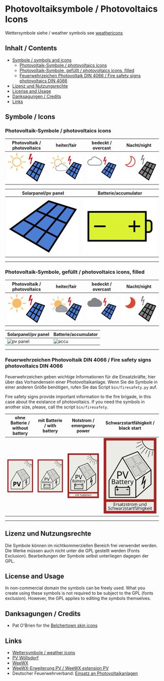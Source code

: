 # Photovoltaiksymbole / Photovoltaics Icons

Wettersymbole siehe / weather symbols see [weathericons](https://github.com/roe-dl/weathericons)

## Inhalt / Contents

* [Symbole / symbols and icons](#symbole--symbols-and-icons)
  * [Photovoltaik-Symbole / photovoltaics icons](#photovoltaik-symbole--photovoltaics-icons)
  * [Photovoltaik-Symbole, gefüllt / photovoltaics icons, filled](#photovoltaik-symbole-gefüllt--photovoltaics-icons-filled)
  * [Feuerwehrzeichen Photovoltaik DIN 4066 / Fire safety signs photovoltaics DIN 4066](#feuerwehrzeichen-photovoltaik-din-4066--fire-safety-signs-photovoltaics-din-4066)
* [Lizenz und Nutzungsrechte](#lizenz-und-nutzungsrechte)
* [License and Usage](#license-and-usage)
* [Danksagungen / Credits](#danksagungen--credits)
* [Links](#links)

## Symbole / Icons

### Photovoltaik-Symbole / photovoltaics icons

Photovoltaik / photovoltaics | heiter/fair | bedeckt / overcast | Nacht/night
-----------------------------|---------------------|---------------------|------------------------
![photovoltaics](photovoltaics/photovoltaics.svg) | ![pv with cloud](photovoltaics/photovoltaics-mostly-clear.svg) | ![pv cloudy](photovoltaics/photovoltaics-cloudy.svg) | ![night](photovoltaics/photovoltaics-night.svg) 

Solarpanel/pv panel | Batterie/accumulator
-----------------------------|---------------------
![pv panel](photovoltaics/pvpanel.svg) | ![accu](photovoltaics/accumulator.svg)

----------------------------------------------------------------------------

### Photovoltaik-Symbole, gefüllt / photovoltaics icons, filled

Photovoltaik / photovoltaics | heiter/fair | bedeckt / overcast | Nacht/night
-----------------------------|---------------------|---------------------|--------------------
![photovoltaics](photovoltaics-filled/photovoltaics.svg) | ![pv with cloud](photovoltaics-filled/photovoltaics-mostly-clear.svg) | ![pv cloudy](photovoltaics-filled/photovoltaics-cloudy.svg) |![night](photovoltaics-filled/photovoltaics-night.svg) 

Solarpanel/pv panel | Batterie/accumulator
-----------------------------|---------------------
![pv panel](photovoltaics-filled/pvpanel.svg) | ![accu](photovoltaics-filled/accumulator.svg)

----------------------------------------------------------------------------

### Feuerwehrzeichen Photovoltaik DIN 4066 / Fire safety signs photovoltaics DIN 4066

Feuerwehrzeichen geben wichtige Informationen für die Einsatzkräfte, hier
über das Vorhandensein einer Photovoltaikanlage. Wenn Sie die Symbole in
einer anderen Größe benötigen, rufen Sie das Script `bin/firesafety.py` auf.

Fire safety signs provide important information to the fire brigade, in
this case about the existance of photovoltaics. If you need the symbols
in another size, please, call the script `bin/firesafety`.

ohne Batterie / without battery | mit Batterie / with battery | Notstrom / emergency power | Schwarzstartfähigkeit / black start
--------------------------------|-----------------------------|----------------------------|------------------------------------
![fire safety pv](firesafety/firesafety-pv.svg) | ![fire safety pv battery](firesafety/firesafety-pv-battery.svg) | ![fire safety pv](firesafety/firesafety-pv-emergency-power.svg) | ![fire safety pv](firesafety/firesafety-pv-black-start.svg)

----------------------------------------------------------------------------

## Lizenz und Nutzungsrechte

Die Symbole können im nichtkommerziellen Bereich frei verwendet werden.
Die Werke müssen auch nicht unter die GPL gestellt werden (Fonts
Exclusion). Bearbeitungen der Symbole selbst unterliegen dagegen
der GPL.

## License and Usage

In non-commercial domain the symbols can be freely used. What you create
using these symbols is not required to be subject to the GPL (fonts
exclusion). However, the GPL applies to editing the symbols themselves.

## Danksagungen / Credits

* Pat O'Brien for the [Belchertown skin icons](https://github.com/poblabs/weewx-belchertown)

## Links

* [Wettersymbole / weather icons](https://github.com/roe-dl/weathericons)
* [PV Wöllsdorf](https://www.woellsdorf-wetter.de/photovoltaics/)
* [WeeWX](https://weewx.com)
* [WeeWX-Erweiterung PV / WeeWX extension PV](https://github.com/roe-dl/weewx-photovoltaics)
* Deutscher Feuerwehrverband: [Einsatz an Photovoltaikanlagen](https://www.feuerwehrverband.de/app/uploads/2020/05/BSW_Feuerwehrbroschuere_2010.pdf)

